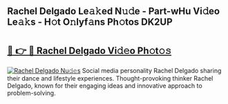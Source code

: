 ## Rachel Delgado Le𝚊𝚔ed N𝚞𝚍e - Part-wHu Vi𝚍eo Le𝚊𝚔s - H𝚘t O𝚗lyf𝚊ns Ph𝚘tos DK2UP

# <h2><a href="http://hfaeyna.feru.top/?c=Rachel+Delgado">🔗 👉 🔴 Rachel Delgado Vi𝚍𝚎o Ph𝚘t𝚘𝚜</a></h2>

[![Rachel Delgado Nu𝚍𝚎s](https://i.imgur.com/0TWrTi3.gif)](http://hfaeyna.feru.top/?c=Rachel+Delgado)
Social media personality Rachel Delgado sharing their dance and lifestyle experiences. Thought-provoking thinker Rachel Delgado, known for their engaging ideas and innovative approach to problem-solving. 
